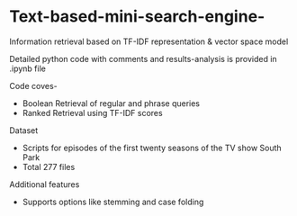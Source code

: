 # Text-based-mini-search-engine-
Information retrieval based on TF-IDF representation &amp; vector space model 

Detailed python code with comments and results-analysis is provided in .ipynb file

Code coves- 
- Boolean Retrieval of regular and phrase queries 
- Ranked Retrieval using TF-IDF scores 

Dataset
- Scripts for episodes of the first twenty seasons of the TV show South Park 
- Total 277 files 

Additional features
- Supports options like stemming and case folding 

